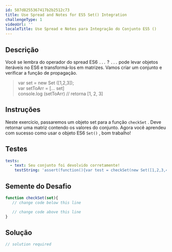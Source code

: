 ```yaml
---
id: 587d8255367417b2b2512c73
title: Use Spread and Notes for ES5 Set() Integration
challengeType: 1
videoUrl: ''
localeTitle: Use Spread e Notes para Integração do Conjunto ES5 ()
---
```


## Descrição
<section id="description"> Você se lembra do operador do spread ES6 <code>...</code> ? <code>...</code> pode levar objetos iteráveis ​​no ES6 e transformá-los em matrizes. Vamos criar um conjunto e verificar a função de propagação. <blockquote> var set = new Set ([1,2,3]); <br> var setToArr = [... set] <br> console.log (setToArr) // retorna [1, 2, 3] </blockquote></section>

## Instruções
<section id="instructions"> Neste exercício, passaremos um objeto set para a função <code>checkSet</code> . Deve retornar uma matriz contendo os valores do conjunto. Agora você aprendeu com sucesso como usar o objeto ES6 <code>Set()</code> , bom trabalho! </section>

## Testes
<section id='tests'>

```yml
tests:
  - text: Seu conjunto foi devolvido corretamente!
    testString: 'assert(function(){var test = checkSet(new Set([1,2,3,4,5,6,7])); test === [ 1, 2, 3, 4, 5, 6, 7 ]}, "Your Set was returned correctly!");'

```

</section>

## Semente do Desafio
<section id='challengeSeed'>

<div id='js-seed'>

```js
function checkSet(set){
   // change code below this line

   // change code above this line
}

```

</div>



</section>

## Solução
<section id='solution'>

```js
// solution required
```
</section>
